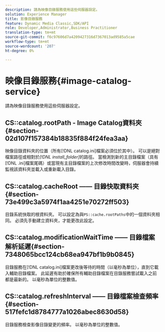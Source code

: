 ```yaml
---
description: 請為映像目錄服務使用這些伺服器設定。
solution: Experience Manager
title: 影像目錄服務
feature: Dynamic Media Classic,SDK/API
role: Developer,Administrator,Business Practitioner
translation-type: tm+mt
source-git-commit: f6c97606d7a4209427316d7367013ad9585a5cae
workflow-type: tm+mt
source-wordcount: '207'
ht-degree: 0%

---
```



# 映像目錄服務{#image-catalog-service}

請為映像目錄服務使用這些伺服器設定。

## CS::catalog.rootPath - Image Catalog資料夾{#section-02d107f157384b18835f884f24fea3aa}

映像目錄資料夾的位置（所有[!DNL catalog.ini]檔案必須位於其中）。 可以是絕對檔案路徑或相對於&#x200B;*[!DNL install_folder]*&#x200B;的路徑。 當檢測到新的主目錄檔案（具有[!DNL .ini]檔案尾碼）或當現有主目錄檔案的上次修改時間改變時，伺服器會持續監視該資料夾並載入或重新載入目錄。

## CS::catalog.cacheRoot —— 目錄快取資料夾{#section-73e499c3a5974f1aa4251e70272ff503}

目錄系統快取的根資料夾。 可以設定為與`PS::cache.rootPaths`中的一個資料夾相同。 必須先手動建立資料夾，才能更改此設定。

## CS::catalog.modificationWaitTime —— 目錄檔案解析延遲{#section-7348065bcc124cb68ea947bf1b9b0845}

目錄服務在[!DNL catalog.ini]檔案更改後等待的時間（以毫秒為單位），直到它載入輔助目錄檔案。 此延遲有助於確保所有輔助目錄檔案在目錄服務嘗試載入之前都是最新的。 以毫秒為單位的整數值。

## CS::catalog.refreshInterval —— 目錄檔案檢查頻率{#section-517fefc1d8784777a1026abec8630d58}

目錄服務檢查影像目錄變更的頻率。 以毫秒為單位的整數值。
